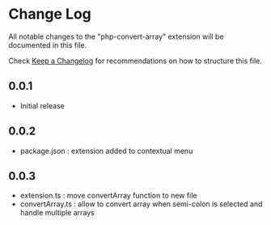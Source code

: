 # Change Log

All notable changes to the "php-convert-array" extension will be documented in this file.

Check [Keep a Changelog](http://keepachangelog.com/) for recommendations on how to structure this file.

## 0.0.1

- Initial release

## 0.0.2

- package.json : extension added to contextual menu

## 0.0.3

- extension.ts : move convertArray function to new file
- convertArray.ts : allow to convert array when semi-colon is selected and handle multiple arrays
